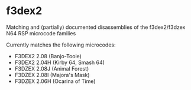 # f3dex2
Matching and (partially) documented disassemblies of the f3dex2/f3dzex N64 RSP microcode families

Currently matches the following microcodes:
* F3DEX2 2.08  (Banjo-Tooie)
* F3DEX2 2.04H (Kirby 64, Smash 64)
* F3DZEX 2.08J (Animal Forest)
* F3DZEX 2.08I (Majora's Mask)
* F3DZEX 2.06H (Ocarina of Time)
